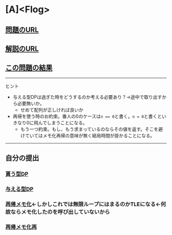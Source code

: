 # \[A\]\<Flog\>

## [問題のURL](https://atcoder.jp/contests/dp/tasks/dp_a)

## [解説のURL](https://qiita.com/drken/items/dc53c683d6de8aeacf5a#a-%E5%95%8F%E9%A1%8C---frog-1)

## [この問題の結果](https://atcoder.jp/contests/dp/submissions?f.Task=dp_a&f.LanguageName=C%2B%2B&f.Status=&f.User=)

<!---- 「問題の結果の見方」
 PROBLEMS→問題番号一覧→回答者数→accepted＋言語をセレクトする 
 ---->

-----

ヒント

* 与える型DPは過ぎた時をどうするのか考える必要あり？→途中で取り出すから必要無いか。
  * せめて配列が正しければ良いか
* 再帰を使う時のお約束。番人の0のケースは`n == 0`と書く。`n = 0`と書くといきなり0に飛んでしまうことになる。
  * もう一つ約束。もし、もう求まっているのならその値を返す。そこを避けていてはメモ化再帰の意味が無く結局時間が掛かることになる。

-----

## 自分の提出

### [貰う型DP](https://atcoder.jp/contests/dp/submissions/24954182)

### [与える型DP](https://atcoder.jp/contests/dp/submissions/24969125)

### [再帰メモ化](https://atcoder.jp/contests/dp/submissions/24974692)←しかしこれでは無限ループにはまるのかTLEになる←何故ならメモ化したのを呼び出していないから

### [再帰メモ化再](https://atcoder.jp/contests/dp/submissions/24990173)

